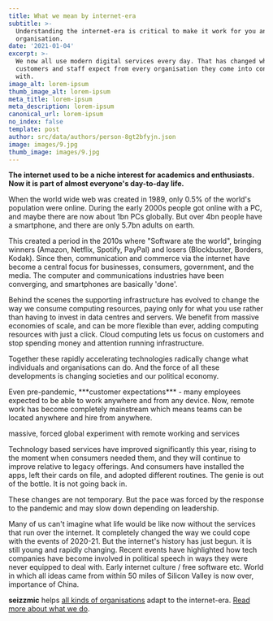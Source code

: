 ```yaml
---
title: What we mean by internet-era
subtitle: >-
  Understanding the internet-era is critical to make it work for you and your
  organisation.
date: '2021-01-04'
excerpt: >-
  We now all use modern digital services every day. That has changed what
  customers and staff expect from every organisation they come into contact
  with.
image_alt: lorem-ipsum
thumb_image_alt: lorem-ipsum
meta_title: lorem-ipsum
meta_description: lorem-ipsum
canonical_url: lorem-ipsum
no_index: false
template: post
author: src/data/authors/person-8gt2bfyjn.json
image: images/9.jpg
thumb_image: images/9.jpg
---
```

**The internet used to be a niche interest for academics and enthusiasts. Now it is part of almost everyone's day-to-day life.**

When the world wide web was created in 1989, only 0.5% of the world's population were online. During the early 2000s people got online with a PC, and maybe there are now about 1bn PCs globally. But over 4bn people have a smartphone, and there are only 5.7bn adults on earth.

This created a period in the 2010s where "Software ate the world", bringing winners (Amazon, Netflix, Spotify, PayPal) and losers (Blockbuster, Borders, Kodak). Since then, communication and commerce via the internet have become a central focus for businesses, consumers, government, and the media. The computer and communications industries have been converging, and smartphones are basically 'done'.

Behind the scenes the supporting infrastructure has evolved to change the way we consume computing resources, paying only for what you use rather than having to invest in data centres and servers. We benefit from massive economies of scale, and can be more flexible than ever, adding computing resources with just a click. Cloud computing lets us focus on customers and stop spending money and attention running infrastructure.

Together these rapidly accelerating technologies radically change what individuals and organisations can do. And the force of all these developments is changing societies and our political economy.

Even pre-pandemic, \*\*\*customer expectations\*\*\* - many employees expected to be able to work anywhere and from any device. Now, remote work has become completely mainstream which means teams can be located anywhere and hire from anywhere.

massive, forced global experiment with remote working and services

Technology based services have improved significantly this year, rising to the moment when consumers needed them, and they will continue to improve relative to legacy offerings. And consumers have installed the apps, left their cards on file, and adopted different routines. The genie is out of the bottle. It is not going back in.

These changes are not temporary. But the pace was forced by the response to the pandemic and may slow down depending on leadership.

Many of us can't imagine what life would be like now without the services that run over the internet. It completely changed the way we could cope with the events of 2020-21. But the internet's history has just begun. it is still young and rapidly changing. Recent events have highlighted how tech companies have become involved in political speech in ways they were never equipped to deal with. Early internet culture / free software etc. World in which all ideas came from within 50 miles of Silicon Valley is now over, importance of China.

**seizzmic** helps [all kinds of organisations](https://) adapt to the internet-era. [Read more about what we do]().
